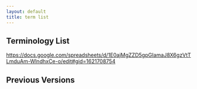```yaml
---
layout: default
title: term list
---
```


## Terminology List
https://docs.google.com/spreadsheets/d/1E0ajMgZZD5gpGIamaJ8X6gzVtTLmduAm-WlndhxCe-o/edit#gid=1621708754

## Previous Versions
